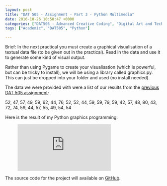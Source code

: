 ```yaml
---
layout: post
title: "DAT 505 - Assignment - Part 3 - Python Multimedia"
date: 2016-10-26 10:50:47 +0000
categories: ["DAT505 - Advanced Creative Coding", "Digital Art and Technology"]
tags: ["Academic", "DAT505", "Python"]

---
```

Brief: In the next practical you must create a graphical visualisation of a textual data file (to be given out in the practical). Read in the data and use it to generate some kind of visual output.

Rather than using Pygame to create your visualisation (which is powerful, but can be tricky to install), we will be using a library called graphics.py. This can just be dropped into your folder and used (no install needed).

<p>The data we were provided with were a list of our results from the <a href="{{ site.baseurl }}/dat-505-assignment-part-1-mobile-app-development/">previous DAT 505 assignment</a>:</p>

52, 47, 57, 49, 59, 62, 44, 76, 52, 52, 44, 59, 59, 79, 59, 42, 57, 48, 80, 43, 72, 74, 59, 44, 57, 55, 49, 54, 54

Here is the result of my Python graphics programming:

<figure>
<div class="embed-container">
<iframe src="https://www.youtube.com/embed/NOrGMizjUxc" frameborder="0" allow="accelerometer; autoplay; clipboard-write; encrypted-media; gyroscope; picture-in-picture" allowfullscreen></iframe>
</div>
</figure>

<p>The source code for the project will available on <a href="https://github.com/mfrench71/DAT505/tree/master/Python%20Multimedia" target="_blank" rel="noreferrer noopener">GitHub</a>.</p>
